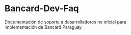 # Bancard-Dev-Faq
Documentación de soporte a desarrolladores no oficial para implementación de Bancard Paraguay
